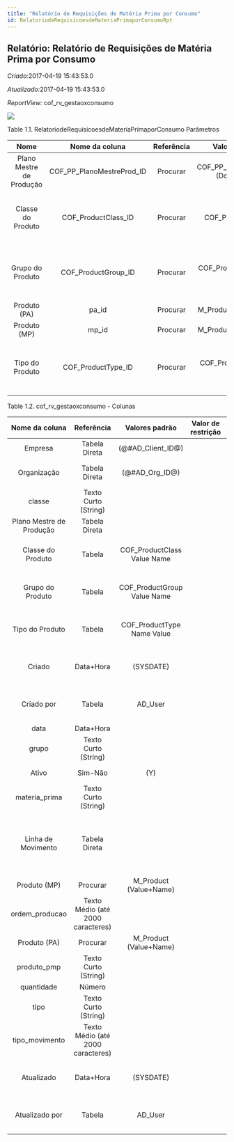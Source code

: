 ```yaml
---
title: "Relatório de Requisições de Matéria Prima por Consumo"
id: RelatoriodeRequisicoesdeMateriaPrimaporConsumoRpt
---
```

<div id="d202254e1" class="section chapter">

<div class="titlepage">

<div>

<div>

## Relatório: Relatório de Requisições de Matéria Prima por Consumo

</div>

</div>

</div>

<span class="emphasis"> *Criado:*</span>2017-04-19 15:43:53.0

<span class="emphasis">*Atualizado:*</span>2017-04-19 15:43:53.0

<span class="emphasis"> *ReportView:* </span>cof\_rv\_gestaoxconsumo

![](/img/manual/RelatoriodeRequisicoesdeMateriaPrimaporConsumo.png)

<div id="d202254e18" class="table">

<div class="table-title">

Table 1.1. RelatoriodeRequisicoesdeMateriaPrimaporConsumo
Parâmetros

</div>

<div class="table-contents">

|           Nome           |        Nome da coluna        | Referência |            Valores(Padrão)            |                      Descrição                      |      Comentário/Ajuda       |
| :----------------------: | :--------------------------: | :--------: | :-----------------------------------: | :-------------------------------------------------: | :-------------------------: |
| Plano Mestre de Produção | COF\_PP\_PlanoMestreProd\_ID |  Procurar  | COF\_PP\_PlanoMestreProd (DocumentNo) |                    Plano Mestre                     |        Plano Mestre         |
|    Classe do Produto     |    COF\_ProductClass\_ID     |  Procurar  |         COF\_ProductClass\_ID         | Coluna de relação com a tabela de classe de produto | Primary Key : Product Class |
|     Grupo do Produto     |    COF\_ProductGroup\_ID     |  Procurar  |     COF\_ProductGroup Value Name      | Coluna de relação com a tabela de grupo do produto  | Primary Key : Product Group |
|       Produto (PA)       |            pa\_id            |  Procurar  |        M\_Product (Value+Name)        |                        null                         |            null             |
|       Produto (MP)       |            mp\_id            |  Procurar  |        M\_Product (Value+Name)        |                        null                         |            null             |
|     Tipo do Produto      |     COF\_ProductType\_ID     |  Procurar  |      COF\_ProductType Name Value      |  Coluna de relação com a tabela de tipo de produto  | Primary Key : Product Type  |

</div>

</div>

  

<div id="d202254e121" class="table">

<div class="table-title">

Table 1.2. cof\_rv\_gestaoxconsumo -
Colunas

</div>

<div class="table-contents">

|      Nome da coluna      |            Referência             |        Valores padrão        | Valor de restrição |                Regra de validação                |           Descrição           |                                           Comentário/Ajuda                                            |
| :----------------------: | :-------------------------------: | :--------------------------: | :----------------: | :----------------------------------------------: | :---------------------------: | :---------------------------------------------------------------------------------------------------: |
|         Empresa          |           Tabela Direta           |     (@\#AD\_Client\_ID@)     |                    |        AD\_Client.AD\_Client\_ID \< \> 0         |          (ver acima)          |                                              (ver acima)                                              |
|       Organização        |           Tabela Direta           |      (@\#AD\_Org\_ID@)       |                    | (AD\_Org.IsSummary='N' OR AD\_Org.AD\_Org\_ID=0) |          (ver acima)          |                                              (ver acima)                                              |
|          classe          |       Texto Curto (String)        |                              |                    |                                                  |                               |                                                                                                       |
| Plano Mestre de Produção |           Tabela Direta           |                              |                    |                                                  |         Plano Mestre          |                                             Plano Mestre                                              |
|    Classe do Produto     |              Tabela               | COF\_ProductClass Value Name |                    |                                                  |  Primary Key : Product Class  |                                      Primary Key : Product Class                                      |
|     Grupo do Produto     |              Tabela               | COF\_ProductGroup Value Name |                    |                                                  |  Primary Key : Product Group  |                                      Primary Key : Product Group                                      |
|     Tipo do Produto      |              Tabela               | COF\_ProductType Name Value  |                    |                                                  |  Primary Key : Product Type   |                                      Primary Key : Product Type                                       |
|          Criado          |             Data+Hora             |          (SYSDATE)           |                    |                                                  | Date this record was created  |                  The Created field indicates the date that this record was created.                   |
|        Criado por        |              Tabela               |           AD\_User           |                    |                                                  | User who created this records |                   The Created By field indicates the user who created this record.                    |
|           data           |             Data+Hora             |                              |                    |                                                  |                               |                                                                                                       |
|          grupo           |       Texto Curto (String)        |                              |                    |                                                  |                               |                                                                                                       |
|          Ativo           |              Sim-Não              |             (Y)              |                    |                                                  |          (ver acima)          |                                              (ver acima)                                              |
|      materia\_prima      |       Texto Curto (String)        |                              |                    |                                                  |                               |                                                                                                       |
|    Linha de Movimento    |           Tabela Direta           |                              |                    |                                                  | Inventory Move document Line  | The Movement Line indicates the inventory movement document line (if applicable) for this transaction |
|       Produto (MP)       |             Procurar              |   M\_Product (Value+Name)    |                    |                                                  |                               |                                                                                                       |
|     ordem\_producao      | Texto Médio (até 2000 caracteres) |                              |                    |                                                  |                               |                                                                                                       |
|       Produto (PA)       |             Procurar              |   M\_Product (Value+Name)    |                    |                                                  |                               |                                                                                                       |
|       produto\_pmp       |       Texto Curto (String)        |                              |                    |                                                  |                               |                                                                                                       |
|        quantidade        |              Número               |                              |                    |                                                  |                               |                                                                                                       |
|           tipo           |       Texto Curto (String)        |                              |                    |                                                  |                               |                                                                                                       |
|     tipo\_movimento      | Texto Médio (até 2000 caracteres) |                              |                    |                                                  |                               |                                                                                                       |
|        Atualizado        |             Data+Hora             |          (SYSDATE)           |                    |                                                  | Date this record was updated  |                  The Updated field indicates the date that this record was updated.                   |
|      Atualizado por      |              Tabela               |           AD\_User           |                    |                                                  | User who updated this records |                   The Updated By field indicates the user who updated this record.                    |

</div>

</div>

  

</div>
